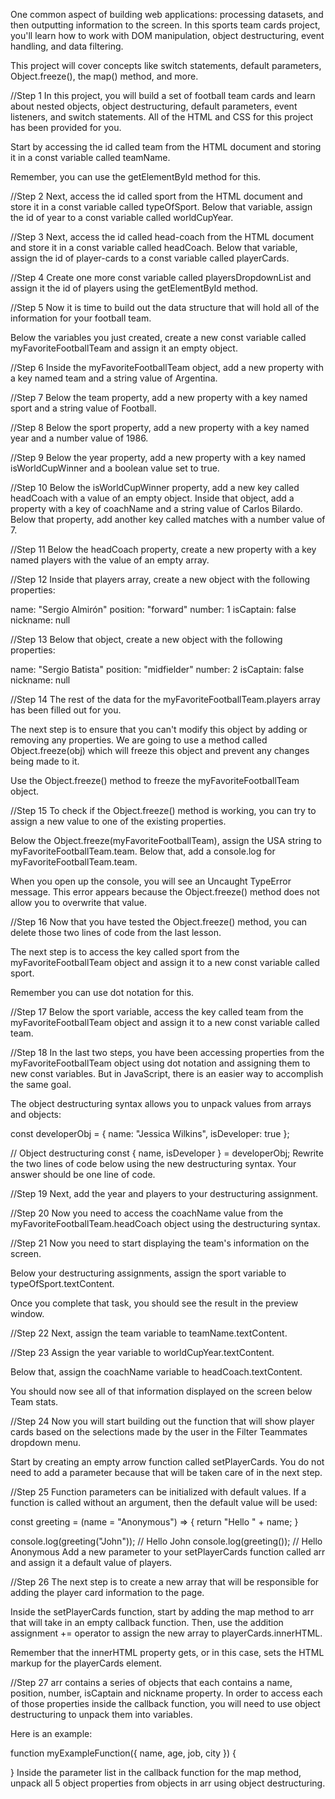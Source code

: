 One common aspect of building web applications: processing datasets, and then outputting information to the screen.
In this sports team cards project, you'll learn how to work with DOM manipulation, object destructuring, event handling,
and data filtering.

This project will cover concepts like switch statements, default parameters, Object.freeze(), the map() method, and more.

//Step 1
In this project, you will build a set of football team cards and learn about nested objects, object destructuring,
default parameters, event listeners, and switch statements.
All of the HTML and CSS for this project has been provided for you.

Start by accessing the id called team from the HTML document and storing it in a const variable called teamName.

Remember, you can use the getElementById method for this.

//Step 2
Next, access the id called sport from the HTML document and store it in a const variable called typeOfSport.
Below that variable, assign the id of year to a const variable called worldCupYear.

//Step 3
Next, access the id called head-coach from the HTML document and store it in a const variable called headCoach.
Below that variable, assign the id of player-cards to a const variable called playerCards.

//Step 4
Create one more const variable called playersDropdownList and assign it the id of players using the getElementById method.

//Step 5
Now it is time to build out the data structure that will hold all of the information for your football team.

Below the variables you just created, create a new const variable called myFavoriteFootballTeam and assign it an empty object.

//Step 6
Inside the myFavoriteFootballTeam object, add a new property with a key named team and a string value of Argentina.

//Step 7
Below the team property, add a new property with a key named sport and a string value of Football.

//Step 8
Below the sport property, add a new property with a key named year and a number value of 1986.

//Step 9
Below the year property, add a new property with a key named isWorldCupWinner and a boolean value set to true.

//Step 10
Below the isWorldCupWinner property, add a new key called headCoach with a value of an empty object.
Inside that object, add a property with a key of coachName and a string value of Carlos Bilardo.
Below that property, add another key called matches with a number value of 7.

//Step 11
Below the headCoach property, create a new property with a key named players with the value of an empty array.

//Step 12
Inside that players array, create a new object with the following properties:

name: "Sergio Almirón"
position: "forward"
number: 1
isCaptain: false
nickname: null

//Step 13
Below that object, create a new object with the following properties:

name: "Sergio Batista"
position: "midfielder"
number: 2
isCaptain: false
nickname: null

//Step 14
The rest of the data for the myFavoriteFootballTeam.players array has been filled out for you.

The next step is to ensure that you can't modify this object by adding or removing any properties.
We are going to use a method called Object.freeze(obj) which will freeze this object and prevent any changes being made to it.

Use the Object.freeze() method to freeze the myFavoriteFootballTeam object.

//Step 15
To check if the Object.freeze() method is working, you can try to assign a new value to one of the existing properties.

Below the Object.freeze(myFavoriteFootballTeam), assign the USA string to myFavoriteFootballTeam.team.
Below that, add a console.log for myFavoriteFootballTeam.team.

When you open up the console, you will see an Uncaught TypeError message.
This error appears because the Object.freeze() method does not allow you to overwrite that value.

//Step 16
Now that you have tested the Object.freeze() method, you can delete those two lines of code from the last lesson.

The next step is to access the key called sport from the myFavoriteFootballTeam object and assign it to a new const variable called sport.

Remember you can use dot notation for this.

//Step 17
Below the sport variable, access the key called team from the myFavoriteFootballTeam object and assign it to a new const variable called team.

//Step 18
In the last two steps, you have been accessing properties from the myFavoriteFootballTeam object using dot notation and assigning them to new const variables.
But in JavaScript, there is an easier way to accomplish the same goal.

The object destructuring syntax allows you to unpack values from arrays and objects:

const developerObj = {
name: "Jessica Wilkins",
isDeveloper: true
};

// Object destructuring
const { name, isDeveloper } = developerObj;
Rewrite the two lines of code below using the new destructuring syntax. Your answer should be one line of code.

//Step 19
Next, add the year and players to your destructuring assignment.

//Step 20
Now you need to access the coachName value from the myFavoriteFootballTeam.headCoach object using the destructuring syntax.

//Step 21
Now you need to start displaying the team's information on the screen.

Below your destructuring assignments, assign the sport variable to typeOfSport.textContent.

Once you complete that task, you should see the result in the preview window.

//Step 22
Next, assign the team variable to teamName.textContent.

//Step 23
Assign the year variable to worldCupYear.textContent.

Below that, assign the coachName variable to headCoach.textContent.

You should now see all of that information displayed on the screen below Team stats.

//Step 24
Now you will start building out the function that will show player cards based on the selections made by the user in the Filter Teammates dropdown menu.

Start by creating an empty arrow function called setPlayerCards. You do not need to add a parameter because that will be taken care of in the next step.

//Step 25
Function parameters can be initialized with default values.
If a function is called without an argument, then the default value will be used:

const greeting = (name = "Anonymous") => {
return "Hello " + name;
}

console.log(greeting("John")); // Hello John
console.log(greeting()); // Hello Anonymous
Add a new parameter to your setPlayerCards function called arr and assign it a default value of players.

//Step 26
The next step is to create a new array that will be responsible for adding the player card information to the page.

Inside the setPlayerCards function, start by adding the map method to arr that will take in an empty callback function.
Then, use the addition assignment += operator to assign the new array to playerCards.innerHTML.

Remember that the innerHTML property gets, or in this case, sets the HTML markup for the playerCards element.

//Step 27
arr contains a series of objects that each contains a name, position, number, isCaptain and nickname property.
In order to access each of those properties inside the callback function, you will need to use object destructuring to unpack them into variables.

Here is an example:

function myExampleFunction({ name, age, job, city }) {

}
Inside the parameter list in the callback function for the map method, unpack all 5 object properties from objects in arr using object destructuring.
